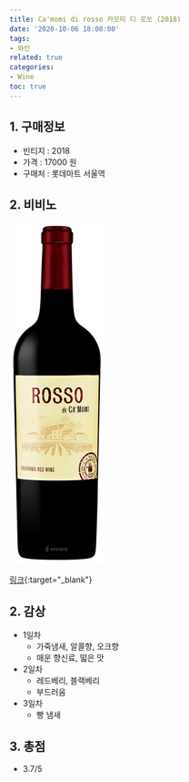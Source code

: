 ```yaml
---
title: Ca'momi di rosso 카모미 디 로쏘 (2018)
date: '2020-10-06 18:00:00'
tags:
- 와인
related: true
categories:
- Wine
toc: true
---
```


## 1. 구매정보
* 빈티지 : 2018
* 가격 : 17000 원
* 구매처 : 롯데마트 서울역

## 2. 비비노

![camomi_di_rosso.png](/assets/images/posts/camomi_di_rosso.png)

[링크](https://www.vivino.com/ca-momi-rosso/w/1751378?cart_item_source=winery-page-wine-page-header){:target="_blank"}

## 2. 감상
* 1일차
    - 가죽냄새,  알콜향, 오크향
    - 매운 향신료, 떫은 맛
* 2일차
    - 레드베리, 블랙베리
    - 부드러움
* 3일차
    - 빵 냄새

## 3. 총점
*  3.7/5
